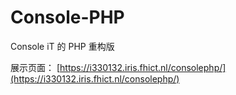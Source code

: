 # Console-PHP
Console iT 的 PHP 重构版

展示页面：
[https://i330132.iris.fhict.nl/consolephp/](https://i330132.iris.fhict.nl/consolephp/)